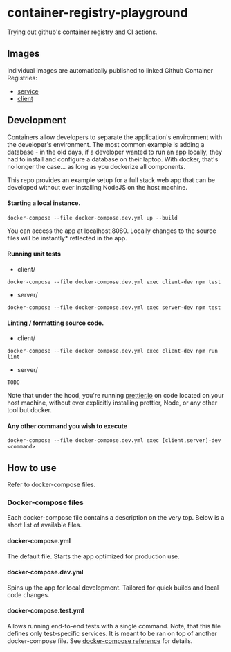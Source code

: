 # container-registry-playground
Trying out github's container registry and CI actions.

## Images
Individual images are automatically published to linked Github Container Registries:
- [service](https://github.com/users/rwakulszowa/packages/container/package/container-registry-playground-service)
- [client](https://github.com/users/rwakulszowa/packages/container/package/container-registry-playground-client)

## Development
Containers allow developers to separate the application's environment with the developer's environment.
The most common example is adding a database - in the old days, if a developer wanted to run an app
locally, they had to install and configure a database on their laptop. With docker, that's no longer
the case... as long as you dockerize all components.

This repo provides an example setup for a full stack web app that can be developed without ever installing
NodeJS on the host machine.

#### Starting a local instance.
```
docker-compose --file docker-compose.dev.yml up --build
```
You can access the app at localhost:8080.
Locally changes to the source files will be instantly* reflected in the app.

#### Running unit tests
- client/
```
docker-compose --file docker-compose.dev.yml exec client-dev npm test
```
- server/
```
docker-compose --file docker-compose.dev.yml exec server-dev npm test
```

#### Linting / formatting source code.
- client/
```
docker-compose --file docker-compose.dev.yml exec client-dev npm run lint
```
- server/
```
TODO
```

Note that under the hood, you're running [prettier.io](https://prettier.io) on code located on your host machine,
without ever explicitly installing prettier, Node, or any other tool but docker.

#### Any other command you wish to execute
```
docker-compose --file docker-compose.dev.yml exec [client,server]-dev <command>
```

## How to use
Refer to docker-compose files.

### Docker-compose files
Each docker-compose file contains a description on the very top.
Below is a short list of available files.

#### docker-compose.yml
The default file. Starts the app optimized for production use.

#### docker-compose.dev.yml
Spins up the app for local development. Tailored for quick builds and local code changes.

#### docker-compose.test.yml
Allows running end-to-end tests with a single command.
Note, that this file defines only test-specific services. It is meant to be ran
on top of another docker-compose file.
See [docker-compose reference](https://docs.docker.com/compose/extends/) for details.
